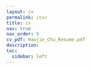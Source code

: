 ```yaml
---
layout: cv
permalink: /cv/
title: cv
nav: true
nav_order: 5
cv_pdf: Haojie_Chu_Resume.pdf
description: 
toc:
  sidebar: left
---
```

